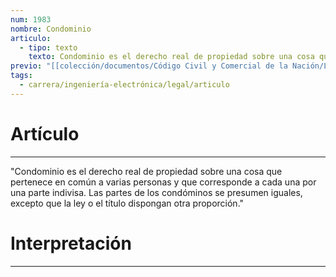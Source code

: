 ```yaml
---
num: 1983
nombre: Condominio
articulo:
  - tipo: texto
    texto: Condominio es el derecho real de propiedad sobre una cosa que pertenece en común a varias personas y que corresponde a cada una por una parte indivisa. Las partes de los condóminos se presumen iguales, excepto que la ley o el título dispongan otra proporción.
previo: "[[colección/documentos/Código Civil y Comercial de la Nación/Libro Cuarto/Título 4/Capítulo 1/Capítulo 1, Disposiciones generales|Capítulo 1, Disposiciones generales]]"
tags:
  - carrera/ingeniería-electrónica/legal/articulo
---
```

# Artículo
---
"Condominio es el derecho real de propiedad sobre una cosa que pertenece en común a varias personas y que corresponde a cada una por una parte indivisa. Las partes de los condóminos se presumen iguales, excepto que la ley o el título dispongan otra proporción."

# Interpretación
---
